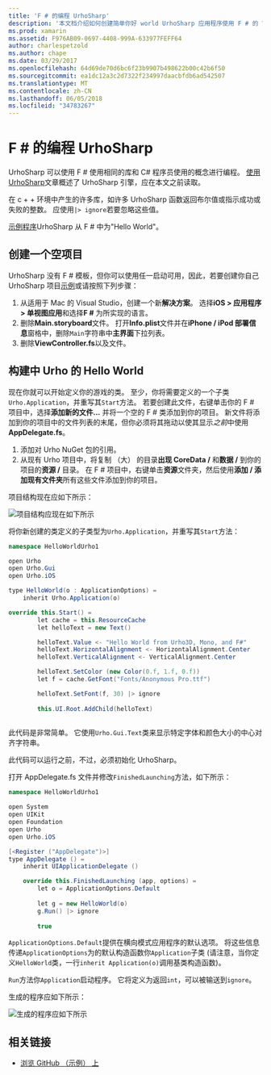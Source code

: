 ```yaml
---
title: 'F # 的编程 UrhoSharp'
description: '本文档介绍如何创建简单你好 world UrhoSharp 应用程序使用 F # 的 Visual Studio 中的 mac。'
ms.prod: xamarin
ms.assetid: F976AB09-0697-4408-999A-633977FEFF64
author: charlespetzold
ms.author: chape
ms.date: 03/29/2017
ms.openlocfilehash: 64d69de70d6bc6f23b9907b498622b00c42b6f50
ms.sourcegitcommit: ea1dc12a3c2d7322f234997daacbfdb6ad542507
ms.translationtype: MT
ms.contentlocale: zh-CN
ms.lasthandoff: 06/05/2018
ms.locfileid: "34783267"
---
```

# <a name="programming-urhosharp-with-f"></a>F # 的编程 UrhoSharp

UrhoSharp 可以使用 F # 使用相同的库和 C# 程序员使用的概念进行编程。 [使用 UrhoSharp](~/graphics-games/urhosharp/using.md)文章概述了 UrhoSharp 引擎，应在本文之前读取。

在 c + + 环境中产生的许多库，如许多 UrhoSharp 函数返回布尔值或指示成功或失败的整数。 应使用`|> ignore`若要忽略这些值。

[示例程序](https://github.com/xamarin/recipes/tree/master/cross-platform/urho/urho-fsharp/HelloWorldUrhoFsharp)UrhoSharp 从 F # 中为"Hello World"。

## <a name="creating-an-empty-project"></a>创建一个空项目

UrhoSharp 没有 F # 模板，但你可以使用任一启动可用，因此，若要创建你自己 UrhoSharp 项目[示例](https://github.com/xamarin/recipes/tree/master/cross-platform/urho/urho-fsharp/HelloWorldUrhoFsharp)或请按照下列步骤：

1. 从适用于 Mac 的 Visual Studio，创建一个新**解决方案**。 选择**iOS > 应用程序 > 单视图应用**和选择**F #** 为所实现的语言。 
1. 删除**Main.storyboard**文件。 打开**Info.plist**文件并在**iPhone / iPod 部署信息**窗格中，删除`Main`字符串中**主界面**下拉列表。
1. 删除**ViewController.fs**以及文件。

## <a name="building-hello-world-in-urho"></a>构建中 Urho 的 Hello World

现在你就可以开始定义你的游戏的类。 至少，你将需要定义的一个子类`Urho.Application`，并重写其`Start`方法。 若要创建此文件，右键单击你的 F # 项目中，选择**添加新的文件...** 并将一个空的 F # 类添加到你的项目。 新文件将添加到你的项目中的文件列表的末尾，但你必须将其拖动以使其显示*之前*中使用**AppDelegate.fs**。

1. 添加对 Urho NuGet 包的引用。
1. 从现有 Urho 项目中，将复制 （大） 的目录**出现 CoreData /** 和**数据 /** 到你的项目的**资源 /** 目录。 在 F # 项目中，右键单击**资源**文件夹，然后使用**添加 / 添加现有文件夹**所有这些文件添加到你的项目。

项目结构现在应如下所示：

![](fsharp-images/solutionpane.png "项目结构应现在如下所示")

将你新创建的类定义的子类型为`Urho.Application`，并重写其`Start`方法：

```csharp
namespace HelloWorldUrho1

open Urho
open Urho.Gui
open Urho.iOS

type HelloWorld(o : ApplicationOptions) =
    inherit Urho.Application(o) 

override this.Start() = 
        let cache = this.ResourceCache
        let helloText = new Text()

        helloText.Value <- "Hello World from Urho3D, Mono, and F#"
        helloText.HorizontalAlignment <- HorizontalAlignment.Center
        helloText.VerticalAlignment <- VerticalAlignment.Center

        helloText.SetColor (new Color(0.f, 1.f, 0.f))
        let f = cache.GetFont("Fonts/Anonymous Pro.ttf")

        helloText.SetFont(f, 30) |> ignore
                  
        this.UI.Root.AddChild(helloText)
            
```

此代码是非常简单。 它使用`Urho.Gui.Text`类来显示特定字体和颜色大小的中心对齐字符串。 

此代码可以运行之前，不过，必须初始化 UrhoSharp。 

打开 AppDelegate.fs 文件并修改`FinishedLaunching`方法，如下所示：

```csharp
namespace HelloWorldUrho1

open System
open UIKit
open Foundation
open Urho
open Urho.iOS

[<Register ("AppDelegate")>]
type AppDelegate () =
    inherit UIApplicationDelegate ()

    override this.FinishedLaunching (app, options) =
        let o = ApplicationOptions.Default
     
        let g = new HelloWorld(o)
        g.Run() |> ignore
       
        true
```

`ApplicationOptions.Default`提供在横向模式应用程序的默认选项。 将这些信息传递`ApplicationOptions`为的默认构造函数你`Application`子类 (请注意，当你定义`HelloWorld`类，一行`inherit Application(o)`调用基类构造函数)。 

`Run`方法你`Application`启动程序。 它将定义为返回`int`，可以被输送到`ignore`。 

生成的程序应如下所示：

![](fsharp-images/helloworldfsharp.png "生成的程序应如下所示")








## <a name="related-links"></a>相关链接

- [浏览 GitHub （示例） 上](https://github.com/xamarinhttps://developer.xamarin.com/recipes/tree/master/cross-platform/urho/urho-fsharp/HelloWorldUrhoFsharp)
